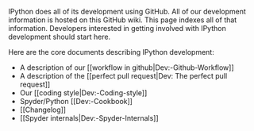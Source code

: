 IPython does all of its development using GitHub. All of our development information is hosted on this GitHub wiki. This page indexes all of that information. Developers interested in getting involved with IPython development should start here.

Here are the core documents describing IPython development:

* A description of our [[workflow in github|Dev:-Github-Workflow]]
* A description of the [[perfect pull request|Dev: The perfect pull request]]
* Our [[coding style|Dev:-Coding-style]]
* Spyder/Python [[Dev:-Cookbook]]
* [[Changelog]]
* [[Spyder internals|Dev:-Spyder-Internals]]
